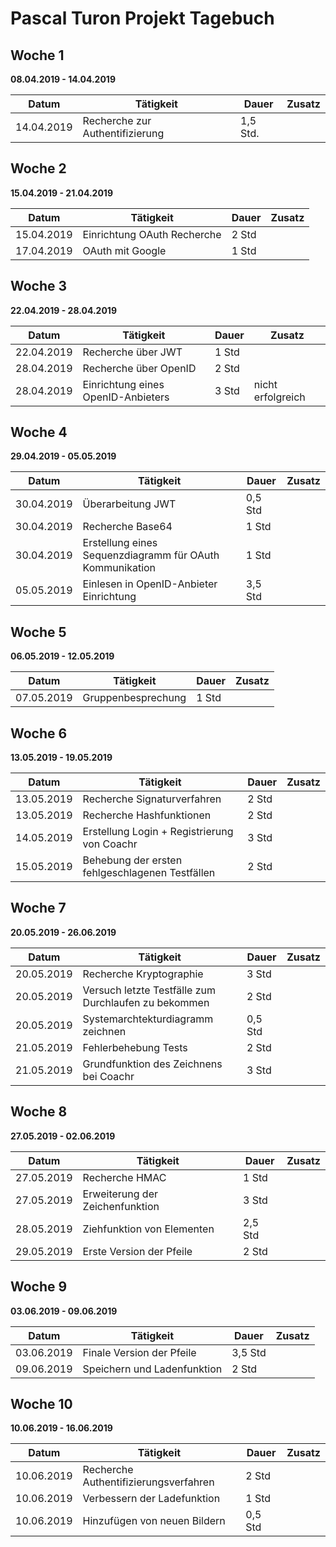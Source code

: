 # Pascal Turon Projekt Tagebuch



## Woche 1

__08.04.2019 - 14.04.2019__

| Datum      | Tätigkeit                       | Dauer    | Zusatz |
| ---------- | ------------------------------- | -------- | ------ |
| 14.04.2019 | Recherche zur Authentifizierung | 1,5 Std. |        |



## Woche 2

__15.04.2019 - 21.04.2019__

| Datum      | Tätigkeit                   | Dauer | Zusatz |
| ---------- | --------------------------- | ----- | ------ |
| 15.04.2019 | Einrichtung OAuth Recherche | 2 Std |        |
| 17.04.2019 | OAuth mit Google            | 1 Std |        |

## Woche 3

__22.04.2019 - 28.04.2019__

| Datum      | Tätigkeit                          | Dauer | Zusatz            |
| ---------- | ---------------------------------- | ----- | ----------------- |
| 22.04.2019 | Recherche über JWT                 | 1 Std |                   |
| 28.04.2019 | Recherche über OpenID              | 2 Std |                   |
| 28.04.2019 | Einrichtung eines OpenID-Anbieters | 3 Std | nicht erfolgreich |

## Woche 4

__29.04.2019 - 05.05.2019__

| Datum      | Tätigkeit                                                | Dauer   | Zusatz |
| ---------- | -------------------------------------------------------- | ------- | ------ |
| 30.04.2019 | Überarbeitung JWT                                        | 0,5 Std |        |
| 30.04.2019 | Recherche Base64                                         | 1 Std   |        |
| 30.04.2019 | Erstellung eines Sequenzdiagramm für OAuth Kommunikation | 1 Std   |        |
| 05.05.2019 | Einlesen in OpenID-Anbieter Einrichtung                  | 3,5 Std |        |

## Woche 5 

__06.05.2019 - 12.05.2019__

| Datum      | Tätigkeit          | Dauer | Zusatz |
| ---------- | ------------------ | ----- | ------ |
| 07.05.2019 | Gruppenbesprechung | 1 Std |        |

## Woche 6

__13.05.2019 - 19.05.2019__

| Datum      | Tätigkeit                                       | Dauer | Zusatz |
| ---------- | ----------------------------------------------- | ----- | ------ |
| 13.05.2019 | Recherche Signaturverfahren                     | 2 Std |        |
| 13.05.2019 | Recherche Hashfunktionen                        | 2 Std |        |
| 14.05.2019 | Erstellung Login + Registrierung von Coachr     | 3 Std |        |
| 15.05.2019 | Behebung der ersten fehlgeschlagenen Testfällen | 2 Std |        |

## Woche 7

__20.05.2019 - 26.06.2019__

| Datum      | Tätigkeit                                            | Dauer   | Zusatz |
| ---------- | ---------------------------------------------------- | ------- | ------ |
| 20.05.2019 | Recherche Kryptographie                              | 3 Std   |        |
| 20.05.2019 | Versuch letzte Testfälle zum Durchlaufen zu bekommen | 2 Std   |        |
| 20.05.2019 | Systemarchtekturdiagramm zeichnen                    | 0,5 Std |        |
| 21.05.2019 | Fehlerbehebung Tests                                 | 2 Std   |        |
| 21.05.2019 | Grundfunktion des Zeichnens bei Coachr               | 3 Std   |        |

## Woche 8

__27.05.2019 - 02.06.2019__

| Datum      | Tätigkeit                       | Dauer   | Zusatz |
| ---------- | ------------------------------- | ------- | ------ |
| 27.05.2019 | Recherche HMAC                  | 1 Std   |        |
| 27.05.2019 | Erweiterung der Zeichenfunktion | 3 Std   |        |
| 28.05.2019 | Ziehfunktion von Elementen      | 2,5 Std |        |
| 29.05.2019 | Erste Version der Pfeile        | 2 Std   |        |

## Woche 9

__03.06.2019 - 09.06.2019__

| Datum      | Tätigkeit                   | Dauer   | Zusatz |
| ---------- | --------------------------- | ------- | ------ |
| 03.06.2019 | Finale Version der Pfeile   | 3,5 Std |        |
| 09.06.2019 | Speichern und Ladenfunktion | 2 Std   |        |

## Woche 10

__10.06.2019 - 16.06.2019__

| Datum      | Tätigkeit                             | Dauer   | Zusatz |
| ---------- | ------------------------------------- | ------- | ------ |
| 10.06.2019 | Recherche Authentifizierungsverfahren | 2 Std   |        |
| 10.06.2019 | Verbessern der Ladefunktion           | 1 Std   |        |
| 10.06.2019 | Hinzufügen von neuen Bildern          | 0,5 Std |        |

